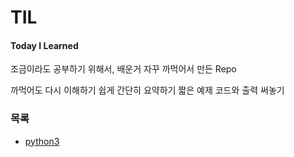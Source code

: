 # TIL
#### Today I Learned
조금이라도 공부하기 위해서, 배운거 자꾸 까먹어서 만든 Repo

까먹어도 다시 이해하기 쉽게 간단히 요약하기
짧은 예제 코드와 출력 써놓기

### 목록
- [python3](python3)
